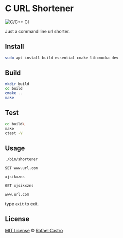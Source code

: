 # C URL Shortener

![C/C++ CI](https://github.com/RafaelC457ro/c_url_shortener/workflows/C/C++%20CI/badge.svg?branch=master)

Just a command line url shorter.

## Install

```sh
sudo apt install build-essential cmake libcmocka-dev
```

## Build

```sh
mkdir build
cd build
cmake ..
make
```

## Test

```sh
cd build\
make
ctest -V
```

## Usage

```sh
./bin/shortener

SET www.url.com

xjsikxzns

GET xjsikxzns

www.url.com

```

type `exit` to exit.

## License

[MIT License](LICENSE.md) © [Rafael Castro](https://twitter.com/rafaelc457ro)
